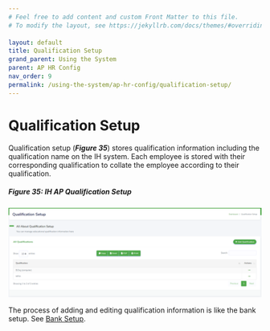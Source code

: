 ```yaml
---
# Feel free to add content and custom Front Matter to this file.
# To modify the layout, see https://jekyllrb.com/docs/themes/#overriding-theme-defaults

layout: default
title: Qualification Setup
grand_parent: Using the System
parent: AP HR Config
nav_order: 9
permalink: /using-the-system/ap-hr-config/qualification-setup/
---
```


# Qualification Setup

Qualification setup (***Figure 35***) stores qualification information including the qualification name on the IH system. Each employee is stored with their corresponding qualification to collate the employee according to their qualification.

##### Figure 35: IH AP Qualification Setup
![qualification setup](qualification-setup.PNG) 

The process of adding and editing qualification information is like the bank setup. See [Bank Setup](/using-the-system/ap-hr-config/bank-setup/).

